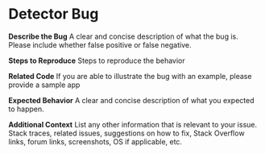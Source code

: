 # Detector Bug

**Describe the Bug**
A clear and concise description of what the bug is. Please include whether false positive or false negative.

**Steps to Reproduce**
Steps to reproduce the behavior

**Related Code**
If you are able to illustrate the bug with an example, please provide a sample app

**Expected Behavior**
A clear and concise description of what you expected to happen.

**Additional Context**
List any other information that is relevant to your issue. Stack traces, related issues, suggestions on how to fix, Stack Overflow links, forum links, screenshots, OS if applicable, etc.
